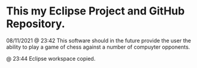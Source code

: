 
# This my Eclipse Project and GitHub Repository.

08/11/2021 @ 23:42
This software should in the future provide the user the ability to play a game of chess against a number of compuyter opponents.

@ 23:44
Eclipse workspace copied. 
